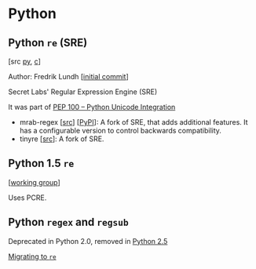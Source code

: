 # Python

## Python `re` (SRE)

[src [py](https://github.com/python/cpython/tree/main/Lib/re),
[c](https://github.com/python/cpython/tree/main/Modules/_sre)]

Author: Fredrik Lundh [[initial commit](https://github.com/python/cpython/commit/b700df9824a768893fb83dec41779ac89035313e)]

Secret Labs' Regular Expression Engine (SRE)

It was part of [PEP 100 – Python Unicode Integration](https://peps.python.org/pep-0100/#regular-expressions)

- mrab-regex [[src](https://github.com/mrabarnett/mrab-regex)] [[PyPI](https://pypi.org/project/regex/)]:
  A fork of SRE, that adds additional features. It has a configurable version to
  control backwards compatibility.
- tinyre [[src](https://github.com/fy0/TinyRe)]: A fork of SRE.

## Python 1.5 `re`

[[working group](https://web.archive.org/web/19980422202951/http://starship.skyport.net/crew/amk/regex/)]

Uses PCRE.

## Python `regex` and `regsub`

Deprecated in Python 2.0, removed in [Python 2.5](https://docs.python.org/3/whatsnew/2.5.html#new-improved-and-removed-modules)

[Migrating to `re`](https://web.archive.org/web/19980526014452/http://www.python.org/doc/howto/regex-to-re/)
